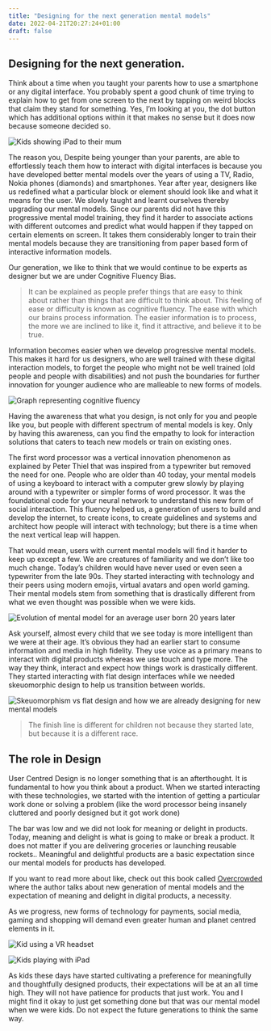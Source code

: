 ```yaml
---
title: "Designing for the next generation mental models"
date: 2022-04-21T20:27:24+01:00
draft: false
---
```


## Designing for the next generation. 
Think about a time when you taught your parents how to use a smartphone or any digital interface. You probably spent a good chunk of time trying to explain how to get from one screen to the next by tapping on weird blocks that claim they stand for something. Yes, I’m looking at you, the dot button which has additional options within it that makes no sense but it does now because someone decided so. 

![Kids showing iPad to their mum](https://benhur.me/img/Mentalmodels/Teachingparent.jpeg)

The reason you, Despite being younger than your parents, are able to effortlessly teach them how to interact with digital interfaces is because you have developed better mental models over the years of using a TV, Radio, Nokia phones (diamonds) and smartphones. Year after year, designers like us redefined what a particular block or element should look like and what it means for the user. We slowly taught and learnt ourselves thereby upgrading our mental models. Since our parents did not have this progressive mental model training, they find it harder to associate actions with different outcomes and predict what would happen if they tapped on certain elements on screen. It takes them considerably longer to train their mental models because they are transitioning from paper based form of interactive information models. 

Our generation, we like to think that we would continue to be experts as designer but we are under Cognitive Fluency Bias. 



> It can be explained as people prefer things that are easy to think about rather than things that are difficult to think about. This feeling of ease or difficulty is known as cognitive fluency. The ease with which our brains process information. The easier information is to process, the more we are inclined to like it, find it attractive, and believe it to be true.

Information becomes easier when we develop progressive mental models. This makes it hard for us designers, who are well trained with these digital interaction models, to forget the people who might not be well trained (old people and people with disabilities) and not push the boundaries for further innovation for younger audience who are malleable to new forms of models. 

![Graph representing cognitive fluency](https://benhur.me/img/Mentalmodels/Graph.png)

Having the awareness that what you design, is not only for you and people like you, but people with different spectrum of mental models is key. Only by having this awareness, can you find the empathy to look for interaction solutions that caters to teach new models or train on existing ones. 

The first word processor was a vertical innovation phenomenon as explained by Peter Thiel that was inspired from a typewriter but removed the need for one. People who are older than 40 today, your mental models of using a keyboard to interact with a computer grew slowly by playing around with a typewriter or simpler forms of word processor. It was the foundational code for your neural network to understand this new form of social interaction. This fluency helped us, a generation of users to build and develop the internet, to create icons, to create guidelines and systems and architect how people will interact with technology; but there is a time when the next vertical leap will happen.

That would mean, users with current mental models will find it harder to keep up except a few. We are creatures of familiarity and we don’t like too much change. Today’s children would have never used or even seen a typewriter from the late 90s. They started interacting with technology and their peers using modern emojis, virtual avatars and open world gaming. Their mental models stem from something that is drastically different from what we even thought was possible when we were kids. 

![Evolution of mental model for an average user born 20 years later](https://benhur.me/img/Mentalmodels/Evolution.png)

Ask yourself, almost every child that we see today is more intelligent than we were at their age. It’s obvious they had an earlier start to consume information and media in high fidelity. They use voice as a primary means to interact with digital products whereas we use touch and type more. The way they think, interact and expect how things work is drastically different. They started interacting with flat design interfaces while we needed skeuomorphic design to help us transition between worlds.   

![Skeuomorphism vs flat design and how we are already designing for new mental models](https://benhur.me/img/Mentalmodels/Designchange.png)

> The finish line is different for children not because they started late, but because it is a different race.

## The role in Design
User Centred Design is no longer something that is an afterthought. It is fundamental to how you think about a product. When we started interacting with these technologies, we started with the intention of getting a particular work done or solving a problem (like the word processor being insanely cluttered and poorly designed but it got work done)

The bar was low and we did not look for meaning or delight in products. Today, meaning and delight is what is going to make or break a product. It does not matter if you are delivering groceries or launching reusable rockets.. Meaningful and delightful products are a basic expectation since our mental models for products has developed.

If you want to read more about like, check out this book called [Overcrowded](https://www.amazon.co.uk/Overcrowded-Designing-Meaningful-Products-Thinking/dp/0262035367/) where the author talks about new generation of mental models and the expectation of meaning and delight in digital products, a necessity. 

As we progress, new forms of technology for payments, social media, gaming and shopping will demand even greater human and planet centred elements in it. 

![Kid using a VR headset](https://benhur.me/img/Mentalmodels/Vrkid.jpeg)

![Kids playing with iPad](https://benhur.me/img/Mentalmodels/Kidsipad.jpeg)

As kids these days have started cultivating a preference for meaningfully and thoughtfully designed products, their expectations will be at an all time high. They will not have patience for products that just work. You and I might find it okay to just get something done but that was our mental model when we were kids. Do not expect the future generations to think the same way. 





